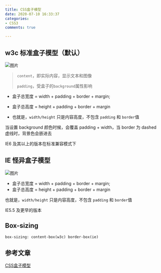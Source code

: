 ```yaml
---
title: CSS盒子模型
date: 2020-07-10 16:33:37
categories:
- CSS3
comments: true

---
```




## w3c 标准盒子模型（默认）

![图片](https://mmbiz.qpic.cn/mmbiz_png/gH31uF9VIibSibchMAermyolRqOOcKahq1xl0VNoU7GiaaSBoDK7tNdPSkpM7lXqRfon1uGqIHLbIOOGUvcG8Siafg/640?wx_fmt=png&tp=webp&wxfrom=5&wx_lazy=1&wx_co=1)

> `content`，即实际内容，显示文本和图像
>
> `padding`，受盒子的`background`属性影响

- 盒子总宽度 = width + padding + border + margin;

- 盒子总高度 = height + padding + border + margin

- 也就是，`width/height` 只是内容高度，不包含 `padding` 和 `border`值

  

当设置 background 颜色时候，会覆盖 padding + width，当 border 为 dashed 虚线时，背景色会嵌进去

IE6 及其以上的版本在标准兼容模式下



## IE 怪异盒子模型

![图片](https://mmbiz.qpic.cn/mmbiz_png/gH31uF9VIibSibchMAermyolRqOOcKahq1m7Hdj0zZqic3HHNw6gLM8icAlaAAkDu9xJoajhsWxWDXTJW08SCqKwVA/640?wx_fmt=png&tp=webp&wxfrom=5&wx_lazy=1&wx_co=1)

- 盒子总宽度 = width + padding + border + margin;
- 盒子总高度 = height + padding + border + margin

也就是，`width/height` 只是内容高度，不包含 `padding` 和 `border`值

IE5.5 及更早的版本



## Box-sizing

`box-sizing: content-box(w3c) border-box(ie)`



## 参考文章

[CSS盒子模型](https://mp.weixin.qq.com/s/Kue_0BOBWaBuSjRQe9cnew)
